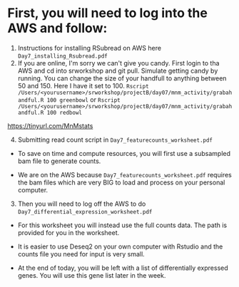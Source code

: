 # First, you will need to log into the AWS and follow:


1. Instructions for installing RSubread on AWS here `Day7_installing_Rsubread.pdf`
2. If you are online, I'm sorry we can't give you candy. First login to tha AWS and cd into srworkshop and git pull.  Simulate getting candy by running. You can change the size of your handfull to anything between 50 and 150. Here I have it set to 100.
   `Rscript /Users/<yourusername>/srworkshop/projectB/day07/mnm_activity/grabahandful.R 100 greenbowl`
or
`Rscript /Users/<yourusername>/srworkshop/projectB/day07/mnm_activity/grabahandful.R 100 redbowl`
   
https://tinyurl.com/MnMstats

4. Submitting read count script in `Day7_featurecounts_worksheet.pdf`

- To save on time and compute resources, you will first use a subsampled bam file to generate counts. 
 
- We are on the AWS because `Day7_featurecounts_worksheet.pdf` requires the bam files which are very BIG to load and process on your personal computer.

3. Then you will need to log off the AWS to do `Day7_differential_expression_worksheet.pdf`

- For this worksheet you will instead use the full counts data. The path is provided for you in the worksheet.

- It is easier to use Deseq2 on your own computer with Rstudio and the counts file you need for input is very small.

- At the end of today, you will be left with a list of differentially expressed genes. You will use this gene list later in the week.
